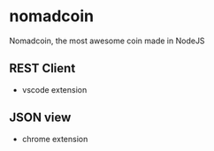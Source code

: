 # nomadcoin

Nomadcoin, the most awesome coin made in NodeJS

## REST Client

- vscode extension

## JSON view

- chrome extension

